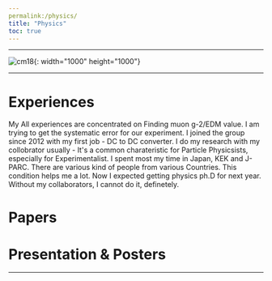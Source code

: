 ```yaml
---
permalink:/physics/
title: "Physics"
toc: true
---
```

* * *
![cm18](https://user-images.githubusercontent.com/35910868/89367755-d6209a00-d714-11ea-883b-1bcd17c1deff.JPG){: width="1000" height="1000"}   
* * *
# Experiences

My All experiences are concentrated on Finding muon g-2/EDM value. I am trying to get the systematic error for our experiment. I joined the group since 2012 with my first job - DC to DC converter. I do my research with my collobrator usually - It's a common charateristic for Particle Physicsists, especially for Experimentalist. I spent most my time in Japan, KEK and J-PARC. There are various kind of people from various Countries. This condition helps me a lot. Now I expected getting physics ph.D for next year. Without my collaborators, I cannot do it, definetely. 


# Papers

# Presentation & Posters


---

